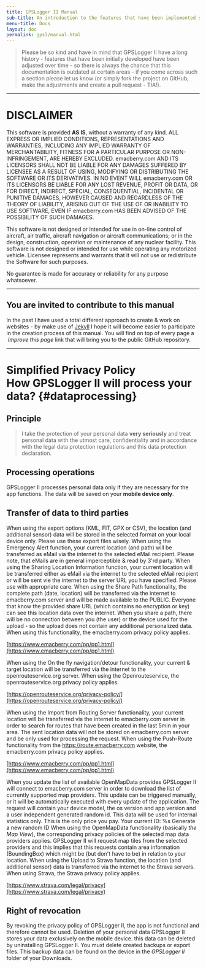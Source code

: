 ```yaml
---
title: GPSLogger II Manual
sub-title: An introduction to the features that have been implemented since 2009
menu-title: Docs
layout: doc
permalink: gpsl/manual.html
---
```

> Please be so kind and have in mind that GPSLogger II have a long history - features that have been initially developed
> have been adjusted over time - so there is always the chance that this documentation is outdated at certain areas - if
> you come across such a section please let us know (or simply fork the project on GitHub, make the adjustments and
> create a pull request - TIA!).

---

# DISCLAIMER
This software is provided **AS IS**, without a warranty of any kind. ALL EXPRESS OR IMPLIED CONDITIONS, REPRESENTATIONS
AND WARRANTIES, INCLUDING ANY IMPLIED WARRANTY OF MERCHANTABILITY, FITNESS FOR A PARTICULAR PURPOSE OR NON-INFRINGEMENT,
ARE HEREBY EXCLUDED. emacberry.com AND ITS LICENSORS SHALL NOT BE LIABLE FOR ANY DAMAGES SUFFERED BY LICENSEE AS A
RESULT OF USING, MODIFYING OR DISTRIBUTING THE SOFTWARE OR ITS DERIVATIVES. IN NO EVENT WILL emacberry.com OR ITS
LICENSORS BE LIABLE FOR ANY LOST REVENUE, PROFIT OR DATA, OR FOR DIRECT, INDIRECT, SPECIAL, CONSEQUENTIAL, INCIDENTAL OR
PUNITIVE DAMAGES, HOWEVER CAUSED AND REGARDLESS OF THE THEORY OF LIABILITY, ARISING OUT OF THE USE OF OR INABILITY TO
USE SOFTWARE, EVEN IF emacberry.com HAS BEEN ADVISED OF THE POSSIBILITY OF SUCH DAMAGES.

This software is not designed or intended for use in on-line control of aircraft, air traffic, aircraft navigation or
aircraft communications; or in the design, construction, operation or maintenance of any nuclear facility. This software
is not designed or intended for use while operating any motorized vehicle. Licensee represents and warrants that it will
not use or redistribute the Software for such purposes.

No guarantee is made for accuracy or reliability for any purpose whatsoever.

---

## You are invited to contribute to this manual
In the past I have used a total different approach to create & work on websites - by make use of 
[Jekyll](https://github.com/jekyll/jekyll) I hope it will become easier to participate in the creation process of this
manual. You will find on top of every page a _<i class="fa-solid fa-pen-to-square"></i>&nbsp;Improve this page_ link that will bring you
to the public GitHub repository.

---

# Simplified Privacy Policy<br/>How GPSLogger II will process your data? {#dataprocessing}

## Principle

> I take the protection of your personal data **very seriously** and treat personal data with the utmost care,
> confidentiality and in accordance with the legal data protection regulations and this data protection declaration.

## Processing operations

GPSLogger II processes personal data only if they are necessary for the app functions. The data will be saved on your
**mobile device only**.

## Transfer of data to third parties

When using the export options (KML, FIT, GPX or CSV), the location (and additional sensor) data will be stored in the
selected format on your local device only. Please use these export files wisely. When using the Emergency Alert
function, your current location (and path) will be transferred as eMail via the internet to the selected eMail
recipient. Please note, that eMails are in general imperceptible & read by 3'rd party. When using the Sharing Location
Information function, your current location will be transferred either as eMail via the internet to the selected eMail
recipient or will be sent vie the internet to the server URL you have specified. Please use with appropriate care. When
using the Share Path functionality, the complete path (date, location) will be transferred via the internet to
emacberry.com server and will be made available to the PUBLIC. Everyone that know the provided share URL (which contains
no encryption or key) can see this location data over the internet. When you share a path, there will be no connection
between you (the user) or the device used for the upload - so the upload does not contain any additional personalized
data. When using this functionality, the emacberry.com privacy policy applies.

[https://www.emacberry.com/pp/pp1.html](https://www.emacberry.com/pp/pp1.html)

When using the On the fly navigation/detour functionality, your current & target location will be transferred via the
internet to the openrouteservice.org server. When using the Openrouteservice, the openrouteservice.org privacy policy
applies.

[https://openrouteservice.org/privacy-policy/](https://openrouteservice.org/privacy-policy/)

When using the Import from Routing Server functionality, your current location will be transferred via the internet to
emacberry.com server in order to search for routes that have been created in the last 5min in your area. The sent
location data will not be stored on emacberry.com server and be only used for processing the request. When using the
Push-Route functionality from the https://route.emacberry.com website, the emacberry.com privacy policy applies.

[https://www.emacberry.com/pp/pp1.html](https://www.emacberry.com/pp/pp1.html)

When you update the list of available OpenMapData provides GPSLogger II will connect to emacberry.com server in order to
download the list of currently supported map providers. This update can be triggered manually, or it will be
automatically executed with every update of the application. The request will contain your device model, the os version
and app version and a user independent generated random id. This data will be used for internal statistics only. This is
the only price you pay. Your current ID: %s Generate a new random ID When using the OpenMapData functionality (basically
_the Map View_), the corresponding privacy policies of the selected map data providers applies. GPSLogger II will
request map tiles from the selected providers and this implies that this requests contain area information (BoundingBox)
which might be (but don't have to be) in relation to your location. When using the Upload to Strava function, the
location (and additional sensor) data is transferred via the internet to the Strava servers. When using Strava, the
Strava privacy policy applies.

[https://www.strava.com/legal/privacy](https://www.strava.com/legal/privacy)

## Right of revocation

By revoking the privacy policy of GPSLogger II, the app is not functional and therefore cannot be used. Deletion of your
personal data GPSLogger II stores your data exclusively on the mobile device. this data can be deleted by uninstalling
GPSLogger II. You must delete created backups or export files. This backup data can be found on the device in the
_GPSLogger II_ folder of your Downloads.
